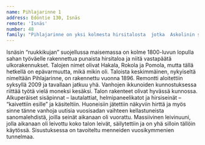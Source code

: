 ```yaml
---
name: Pihlajarinne 1
address: Edöntie 130, Isnäs
remote: 'Isnäs'
number: 48
family: "Pihlajarinne on yksi kolmesta hirsitalosta  jotka  Askolinin saha rakennutti työntekijöilleen  1890-luvun viimeisinä vuosina. Taloissa asui suuria perheitä ja “hyyryläisiäkin”.  Edöntien maisema on nyt suojeltu. Keskimmäisessä talossa on Marjaleena ja Yrjö Länsipuron kakkosasunto, jonka  he hankkivat 2009 ja jossa he nyt viettävät lähes puolet ajastaan.\nVanhat hirret  olivat erinomaisessa kunnossa, mutta sisäpinnat  olivat sadan vuoden aikana jääneet pinkopahvin sekä tapetti- ja maalikerrosten alle. Vähä vähältä vanha talo kuorittiin esille – helmipaneelikatto paljastui pahvin ja “miljoonien nupien” alta, hirsiseinät jätettiin näkyviin sieltä täältä. Lattian paksu ruskea maali poistettiin, laudat  hiottiin ja öljyttiin. Työ kesti vuosia ja jatkuu yhä – vanhoissa ikkunanpokissa riittää kunnostamista hamaan  tulevaisuuteen."
---
```

Isnäsin “ruukkikujan” suojellussa maisemassa on kolme 1800-luvun lopulla sahan työväelle rakennettua punaista hirsitaloa ja niitä vastapäätä ulkorakennukset. Talojen nimet olivat Hakala, Rokola ja Pomola, mutta tällä hetkellä on epävarmuutta, mikä mikin oli.
Taloista keskimmäinen, nykyiseltä nimeltään Pihlajarinne, on rakennettu vuonna 1896. Remontti aloitettiin syksyllä 2009 ja tavallaan jatkuu yhä. Vanhojen ikkunoiden kunnostuksessa riittää työtä vielä moneksi kesäksi. Talon rakenteet olivat hyvässä kunnossa. Alkuperäiset sisäpinnat – lautalattiat, helmipaneelikatot ja hirsiseinät – “kaivettiin esille” ja käsiteltiin. Huoneisiin jätettiin näkyviin hirttä ja myös sinne tänne vanhoja uutisia vuosisadan vaihteen kellastuneista sanomalehdistä, joilla seinät aikanaan oli vuorattu. Massiivinen leivinuuni, jolla aikanaan oli leivottu koko talon leivät, säilytettiin ja on yhä silloin tällöin käytössä. Sisustuksessa on tavoiteltu menneiden vuosikymmenien tunnelmaa.

